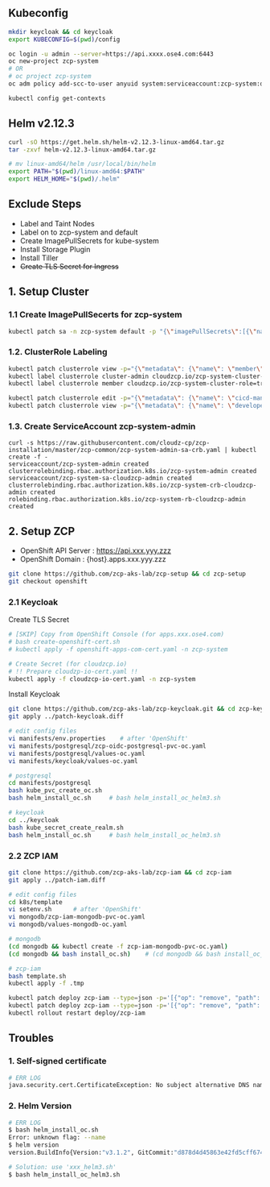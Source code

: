 ## Kubeconfig
```bash
mkdir keycloak && cd keycloak
export KUBECONFIG=$(pwd)/config

oc login -u admin --server=https://api.xxxx.ose4.com:6443
oc new-project zcp-system
# OR
# oc project zcp-system
oc adm policy add-scc-to-user anyuid system:serviceaccount:zcp-system:default -n zcp-system

kubectl config get-contexts
```

## Helm v2.12.3
```bash
curl -sO https://get.helm.sh/helm-v2.12.3-linux-amd64.tar.gz
tar -zxvf helm-v2.12.3-linux-amd64.tar.gz

# mv linux-amd64/helm /usr/local/bin/helm
export PATH="$(pwd)/linux-amd64:$PATH"
export HELM_HOME="$(pwd)/.helm"
```

## Exclude Steps
* Label and Taint Nodes
* Label on to zcp-system and default
* Create ImagePullSecrets for kube-system
* Install Storage Plugin
* Install Tiller
* ~~Create TLS Secret for Ingress~~

## 1. Setup Cluster

### 1.1 Create ImagePullSecerts for zcp-system
```bash
kubectl patch sa -n zcp-system default -p "{\"imagePullSecrets\":[{\"name\":\"bluemix-cloudzcp-secret\"},{\"name\":\"au-icr-io-cloudzcp-secret\"}]}"
```

### 1.2. ClusterRole Labeling
```bash
kubectl patch clusterrole view -p="{\"metadata\": {\"name\": \"member\"}}" --dry-run -o yaml | kubectl create -f -
kubectl label clusterrole cluster-admin cloudzcp.io/zcp-system-cluster-role=true
kubectl label clusterrole member cloudzcp.io/zcp-system-cluster-role=true

kubectl patch clusterrole edit -p="{\"metadata\": {\"name\": \"cicd-manager\"}}" --dry-run -o yaml | kubectl create -f -
kubectl patch clusterrole view -p="{\"metadata\": {\"name\": \"developer\"}}" --dry-run -o yaml | kubectl create -f -
```

### 1.3. Create ServiceAccount zcp-system-admin
```
curl -s https://raw.githubusercontent.com/cloudz-cp/zcp-installation/master/zcp-common/zcp-system-admin-sa-crb.yaml | kubectl create -f -
serviceaccount/zcp-system-admin created
clusterrolebinding.rbac.authorization.k8s.io/zcp-system-admin created
serviceaccount/zcp-system-sa-cloudzcp-admin created
clusterrolebinding.rbac.authorization.k8s.io/zcp-system-crb-cloudzcp-admin created
rolebinding.rbac.authorization.k8s.io/zcp-system-rb-cloudzcp-admin created
```

## 2. Setup ZCP
- OpenShift API Server : https://api.xxx.yyy.zzz
- OpenShift Domain : {host}.apps.xxx.yyy.zzz

```bash
git clone https://github.com/zcp-aks-lab/zcp-setup && cd zcp-setup
git checkout openshift
```

### 2.1 Keycloak
Create TLS Secret
```bash
# [SKIP] Copy from OpenShift Console (for apps.xxx.ose4.com)
# bash create-openshift-cert.sh
# kubectl apply -f openshift-apps-com-cert.yaml -n zcp-system

# Create Secret (for cloudzcp.io)
# !! Prepare cloudzp-io-cert.yaml !!
kubectl apply -f cloudzcp-io-cert.yaml -n zcp-system
```

Install Keycloak
```bash
git clone https://github.com/zcp-aks-lab/zcp-keycloak.git && cd zcp-keycloak
git apply ../patch-keycloak.diff

# edit config files
vi manifests/env.properties    # after 'OpenShift'
vi manifests/postgresql/zcp-oidc-postgresql-pvc-oc.yaml
vi manifests/postgresql/values-oc.yaml
vi manifests/keycloak/values-oc.yaml

# postgresql
cd manifests/postgresql
bash kube_pvc_create_oc.sh
bash helm_install_oc.sh     # bash helm_install_oc_helm3.sh

# keycloak
cd ../keycloak
bash kube_secret_create_realm.sh
bash helm_install_oc.sh     # bash helm_install_oc_helm3.sh
```

### 2.2 ZCP IAM
```bash
git clone https://github.com/zcp-aks-lab/zcp-iam && cd zcp-iam
git apply ../patch-iam.diff

# edit config files
cd k8s/template
vi setenv.sh      # after 'OpenShift'
vi mongodb/zcp-iam-mongodb-pvc-oc.yaml
vi mongodb/values-mongodb-oc.yaml

# mongodb
(cd mongodb && kubectl create -f zcp-iam-mongodb-pvc-oc.yaml)
(cd mongodb && bash install_oc.sh)    # (cd mongodb && bash install_oc_helm3.sh)

# zcp-iam
bash template.sh
kubectl apply -f .tmp

kubectl patch deploy zcp-iam --type=json -p='[{"op": "remove", "path": "/spec/template/spec/affinity"}]'
kubectl patch deploy zcp-iam --type=json -p='[{"op": "remove", "path": "/spec/template/spec/tolerations"}]'
kubectl rollout restart deploy/zcp-iam
```

## Troubles
### 1. Self-signed certificate
```bash
# ERR LOG
java.security.cert.CertificateException: No subject alternative DNS name matching ... found.
```

### 2. Helm Version
```bash
# ERR LOG
$ bash helm_install_oc.sh
Error: unknown flag: --name
$ helm version
version.BuildInfo{Version:"v3.1.2", GitCommit:"d878d4d45863e42fd5cff6743294a11d28a9abce", GitTreeState:"clean", GoVersion:"go1.13.8"}

# Solution: use 'xxx_helm3.sh'
$ bash helm_install_oc_helm3.sh
```